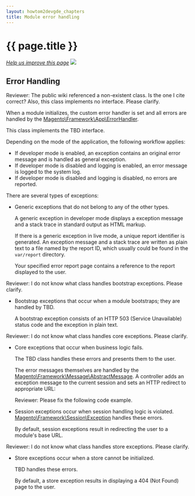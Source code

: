 ```yaml
---
layout: howtom2devgde_chapters
title: Module error handling 
---
```

 
<h1 id="m2devgde-err">{{ page.title }}</h1>

<p><a href="{{ site.githuburl }}m2devgde/holding-pen/error-handling.md" target="_blank"><em>Help us improve this page</em></a>&nbsp;<img src="{{ site.baseurl }}common/images/newWindow.gif"/></p>

<h2 id="m2devgde-err-errors">Error Handling</h2>

<p class="q">Reviewer: The public wiki referenced a non-existent class. Is the one I cite correct? Also, this class implements no interface. Please clarify.</p>

When a module initializes, the custom error handler is set and all errors are handled by the <a href="{{ site.mage2000url }}lib/internal/Magento/Framework/App/ErrorHandler.php" target="_blank">Magento\Framework\App\ErrorHandler</a>. 

<p class="q">This class implements the TBD interface.</p>

Depending on the mode of the application, the following workflow applies:

*	If developer mode is enabled, an exception contains an original error message and is handled as general exception.
*	If developer mode is disabled and logging is enabled, an error message is logged to the system log.
*	If developer mode is disabled and logging is disabled, no errors are reported.

There are several types of exceptions:

*	Generic exceptions that do not belong to any of the other types. 

	A generic exception in developer mode displays a exception message and a stack trace in standard output as HTML markup. 
	
	If there is a generic exception in live mode, a unique report identifier is generated. An exception message and a stack trace are written as plain text to a file named by the report ID, which usually could be found in the `var/report` directory. 
	
	Your specified error report page contains a reference to the report displayed to the user.

<p class="q">Reviewer: I do not know what class handles bootstrap exceptions. Please clarify.</p>
	
*	Bootstrap exceptions that occur when a module bootstraps; they are handled by TBD. 

	A bootstrap exception consists of an HTTP 503 (Service Unavailable) status code and the exception in plain text. 

<p class="q">Reviewer: I do not know what class handles core exceptions. Please clarify.</p>

*	Core exceptions that occur when business logic fails. 

	<p class="q">The TBD class handles these errors and presents them to the user. </p>

	The error messages themselves are handled by the <a href="{{ site.mage2000url }}lib/internal/Magento/Framework/Message/AbstractMessage.php" target="_blank">Magento\Framework\Message\AbstractMessage</a>. A controller adds an exception message to the current session and sets an HTTP redirect to appropriate URL:
	
	<p class="q">Reviewer: Please fix the following code example.</p>

	<script src="https://gist.github.com/xcomSteveJohnson/54f492187aaa811c99f9.js"></script>

*	Session exceptions occur when session handling logic is violated. <a href="{{ site.mage2000url }}lib/internal/Magento/Framework/Session/Exception.php" target="_blank">Magento\Framework\Session\Exception</a> handles these errors. 

	By default, session exceptions result in redirecting the user to a module's base URL.
	
<p class="q">Reviewer: I do not know what class handles store exceptions. Please clarify.</p>
	
*	Store exceptions occur when a store cannot be initialized. 

	<p class="q">TBD handles these errors. </p>

	By default, a store exception results in displaying a 404 (Not Found) page to the user.
